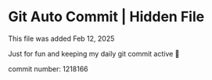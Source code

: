 # Git Auto Commit | Hidden File

This file was added Feb 12, 2025

Just for fun and keeping my daily git commit active 🤪

commit number: 1218166
